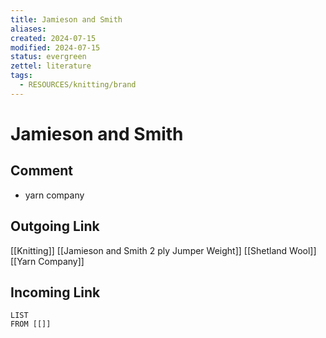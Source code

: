 ```yaml
---
title: Jamieson and Smith
aliases: 
created: 2024-07-15
modified: 2024-07-15
status: evergreen
zettel: literature
tags:
  - RESOURCES/knitting/brand
---
```

# Jamieson and Smith
## Comment
- yarn company
## Outgoing Link
[[Knitting]]
[[Jamieson and Smith 2 ply Jumper Weight]]
[[Shetland Wool]]
[[Yarn Company]]
## Incoming Link
```dataview
LIST
FROM [[]]
```